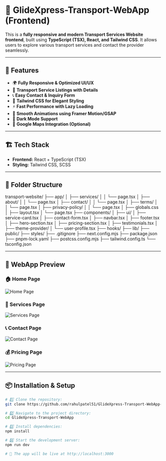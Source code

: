 # 🚛 GlideXpress-Transport-WebApp (Frontend)

This is a **fully responsive and modern Transport Services Website frontend**, built using **TypeScript (TSX), React, and Tailwind CSS**. It allows users to explore various transport services and contact the provider seamlessly.

---

## 🚀 Features
- 🌍 **Fully Responsive & Optimized UI/UX**
- 🚚 **Transport Service Listings with Details**
- 📞 **Easy Contact & Inquiry Form**
- 🎨 **Tailwind CSS for Elegant Styling**
- ⚡ **Fast Performance with Lazy Loading**
- 🔄 **Smooth Animations using Framer Motion/GSAP**
- 🌙 **Dark Mode Support**
- 📍 **Google Maps Integration (Optional)**

---

## 🏗️ Tech Stack
- **Frontend:** React + TypeScript (TSX)
- **Styling:** Tailwind CSS, SCSS

---

## 📂 Folder Structure

transport-website/ ├── app/ │ ├── services/ │ │ └── page.tsx │ ├── about/ │ │ └── page.tsx │ ├── contact/ │ │ └── page.tsx │ ├── terms/ │ │ └── page.tsx │ ├── privacy-policy/ │ │ └── page.tsx │ ├── globals.css │ ├── layout.tsx │ └── page.tsx ├── components/ │ ├── ui/ │ ├── service-card.tsx │ ├── contact-form.tsx │ ├── navbar.tsx │ ├── footer.tsx │ ├── hero-section.tsx │ ├── pricing-section.tsx │ ├── testimonials.tsx │ ├── theme-provider/ │ └── user-profile.tsx ├── hooks/ ├── lib/ ├── public/ ├── styles/ ├── .gitignore ├── next.config.mjs ├── package.json ├── pnpm-lock.yaml ├── postcss.config.mjs ├── tailwind.config.ts └── tsconfig.json



---

## 📸 WebApp Preview  

### 🏠 Home Page  
![Home Page](https://your-image-link.com/home.png)  

### 🚚 Services Page  
![Services Page](https://your-image-link.com/services.png)  

### 📞 Contact Page  
![Contact Page](https://your-image-link.com/contact.png)  

### 💰 Pricing Page  
![Pricing Page](https://your-image-link.com/pricing.png)  

---

## 📦 Installation & Setup
```sh
# 1️⃣ Clone the repository:
git clone https://github.com/rahulpatel51/GlideXpress-Transport-WebApp-.git

# 2️⃣ Navigate to the project directory:
cd GlideXpress-Transport-WebApp

# 3️⃣ Install dependencies:
npm install

# 4️⃣ Start the development server:
npm run dev

# 🎉 The app will be live at http://localhost:3000
